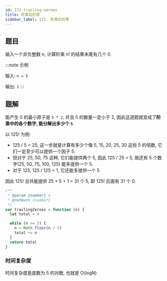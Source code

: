 ```yaml
---
id: 172-trailing-zeroes
title: 阶乘后的零
sidebar_label: 172. 阶乘后的零
---
```


## 题目

输入一个非负整数 n, 计算阶乘 n! 的结果末尾有几个 0.

:::note 示例

输入: `n = 5`

输出: `1`
:::

## 题解

能产生 0 的最小原子是 `5 * 2`, 并且 5 的数量一定小于 2, 因此这道题就变成了**阶乘中的各个数字, 能分解出多少个 `5`**.

以 125! 为例:

- 125 / 5 = 25, 这一步就是计算有多少个像 5, 15, 20, 25, 30 这些 5 的倍数, 它们一定至少可以提供一个因子 5.
- 但对于 25, 50, 75 这种, 它们能提供两个 5, 因此 125 / 25 = 5, 故还有 5 个数字(25, 50, 75, 100, 125) 能多提供一个 5.
- 对于 125, 125 / 125 = 1, 它还能多提供一个 5

因此 125! 总共能提供 25 + 5 + 1 = 31 个 5, 即 125! 后面有 31 个 0.

```js
/**
 * @param {number} n
 * @retburn {number}
 */
var trailingZeroes = function (n) {
  let total = 0

  while (n >= 5) {
    n = Math.floor(n / 5)
    total += n
  }
  return total
}
```

### 时间复杂度

时间复杂度是底数为 5 的对数, 也就是 O(logN)
